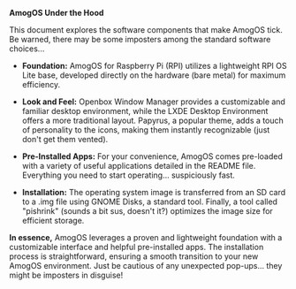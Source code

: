 **AmogOS Under the Hood**

This document explores the software components that make AmogOS tick.  Be warned, there may be some imposters among the standard software choices... 

* **Foundation:**  AmogOS for Raspberry Pi (RPI) utilizes a lightweight RPI OS Lite base,  developed directly on the hardware (bare metal) for maximum efficiency.  

* **Look and Feel:**  Openbox Window Manager provides a customizable and familiar desktop environment, while the LXDE Desktop Environment offers a more traditional layout.  Papyrus, a popular theme, adds a touch of personality to the icons, making them instantly recognizable (just don't get them vented).

* **Pre-Installed Apps:**  For your convenience, AmogOS comes pre-loaded with a variety of useful applications detailed in the README file.   Everything you need to start operating... suspiciously fast.

* **Installation:**   The operating system image is transferred from an SD card to a .img file using GNOME Disks, a standard tool.  Finally, a tool called "pishrink" (sounds a bit sus, doesn't it?) optimizes the image size for efficient storage.

**In essence,** AmogOS leverages a proven and lightweight foundation with a customizable interface and helpful pre-installed apps.  The installation process is straightforward, ensuring a smooth transition to your new AmogOS environment.  Just be cautious of any unexpected pop-ups... they might be imposters in disguise!
